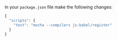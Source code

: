 In your `package.json` file make the following changes:

```js
{
  "scripts": {
    "test": "mocha --compilers js:babel/register"
  }
}
```
